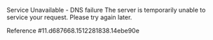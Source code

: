 Service Unavailable - DNS failure The server is temporarily unable to service your request. Please try again later.

Reference #11.d687668.1512281838.14ebe90e